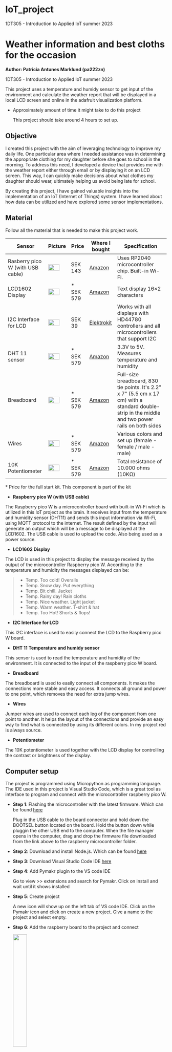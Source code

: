 # IoT_project
1DT305 - Introduction to Applied IoT summer 2023
# __Weather information and best cloths for the occasion__
__Author: Patricia Antunes Marklund (pa222zn)__

1DT305 - Introduction to Applied IoT summer 2023

This project uses a temperature and humidy sensor to get input of the environment and calculate the weather report that will be displayed in a local LCD screen and online in the adafruit visualization platform.

- Approximately amount of time it might take to do this project

    This project should take around 4 hours to set up.

## __Objective__
I created this project with the aim of leveraging technology to improve my daily life. One particular area where I needed assistance was in determining the appropriate clothing for my daughter before she goes to school in the morning. To address this need, I developed a device that provides me with the weather report either through email or by displaying it on an LCD screen. This way, I can quickly make decisions about what clothes my daughter should wear, ultimately helping us avoid being late for school.

By creating this project, I have gained valuable insights into the implementation of an IoT (Internet of Things) system. I have learned about how data can be utilized and have explored some sensor implementations.

## __Material__
Follow all the material that is needed to make this project work.

| Sensor |  Picture |Price | Where I bought | Specification |
|----------|---------- |----------|----------|----------|
|   Rasberry pico W (with USB cable) | <img src="Pictures/raspberry_pic.jpg" width="80%" height="50%" />  |   SEK 143   |   [Amazon](https://www.amazon.se/Raspberry-Pi-SC0918-Pico-W/dp/B0B5H17CMK/ref=asc_df_B0B5H17CMK/?tag=shpngadsglede-21&linkCode=df0&hvadid=599545424288&hvpos=&hvnetw=g&hvrand=16551290283763217246&hvpone=&hvptwo=&hvqmt=&hvdev=c&hvdvcmdl=&hvlocint=&hvlocphy=1012511&hvtargid=pla-1925044604599&psc=1)   | Uses RP2040 microcontroller chip. Built-in Wi-Fi. 
|   LCD1602 Display | <img src="Pictures/lcd_pic.jpg" width="80%" height="50%" />  |   * SEK 579   |   [Amazon](https://www.amazon.se/-/en/Compatible-Electronics-Supervision-Controller-Accessories/dp/B01IHCCKKK/ref=sr_1_1?crid=2KV92SEQE574M&keywords=elegoo+starter+kit&qid=1687768370&sprefix=ellego+sta%2Caps%2C101&sr=8-1)   | Text display 16×2 characters
|   I2C Interface for LCD | <img src="Pictures/i2c_pic.jpg" width="80%" height="30%" />  |   SEK 39   |   [Elektrokit](https://www.electrokit.com/produkt/i2c-interface-for-lcd/)   | Works with all displays with HD44780 controllers and all microcontrollers that support I2C
|   DHT 11 sensor | <img src="Pictures/dht11_pic.jpg" width="80%" height="30%" /> |   * SEK 579   |   [Amazon](https://www.amazon.se/-/en/Compatible-Electronics-Supervision-Controller-Accessories/dp/B01IHCCKKK/ref=sr_1_1?crid=2KV92SEQE574M&keywords=elegoo+starter+kit&qid=1687768370&sprefix=ellego+sta%2Caps%2C101&sr=8-1)   | 3.3V to 5V. Measures temperature and humidity
|   Breadboard | <img src="Pictures/breadboard_pic.jpg" width="80%" height="30%" /> |   * SEK 579   |   [Amazon](https://www.amazon.se/-/en/Compatible-Electronics-Supervision-Controller-Accessories/dp/B01IHCCKKK/ref=sr_1_1?crid=2KV92SEQE574M&keywords=elegoo+starter+kit&qid=1687768370&sprefix=ellego+sta%2Caps%2C101&sr=8-1)   | Full-size breadboard, 830 tie points.  It's 2.2" x 7" (5.5 cm x 17 cm) with a standard double-strip in the middle and two power rails on both sides
|   Wires | <img src="Pictures/wires_pic.jpg" width="80%" height="30%" />  |   * SEK 579   |   [Amazon](https://www.amazon.se/-/en/Compatible-Electronics-Supervision-Controller-Accessories/dp/B01IHCCKKK/ref=sr_1_1?crid=2KV92SEQE574M&keywords=elegoo+starter+kit&qid=1687768370&sprefix=ellego+sta%2Caps%2C101&sr=8-1)   | Various colors and set up (female - female / male - male)
|   10K Potentiometer | <img src="Pictures/potentiometer.webp" width="80%" height="80%" /> |   * SEK 579   |  [Amazon](https://www.amazon.se/-/en/Compatible-Electronics-Supervision-Controller-Accessories/dp/B01IHCCKKK/ref=sr_1_1?crid=2KV92SEQE574M&keywords=elegoo+starter+kit&qid=1687768370&sprefix=ellego+sta%2Caps%2C101&sr=8-1)   |  Total resistance of 10.000 ohms (10KΩ)


\* Price for the full start kit. This component is part of the kit
- __Raspberry pico W (with USB cable)__

The Raspberry pico W is a microcontroller board with built-in Wi-Fi which is utilized in this IoT project as the brain. It receives input from the temperature and humidity sensor (DHT11) and sends this input information via Wi-Fi, using MQTT protocol to the internet. The result defined by the input will generate an output which will be a message to be displayed at the LCD1602. 
The USB cable is used to upload the code. Also being used as a power source. 

- __LCD1602 Display__

The LCD is used in this project to display the message received by the output of the microcontroller Raspberry pico W. According to the temperature and humidity the messages displayed can be:
> - Temp. Too cold! Overalls
> - Temp. Snow day. Put everything
> - Temp. Bit chill. Jacket
> - Temp. Rainy day! Rain cloths
> - Temp. Nice weather. Light jacket
> - Temp. Warm weather. T-shirt & hat
> - Temp. Too Hot! Shorts & flops!

- __I2C Interface for LCD__

This I2C interface is used to easily connect the LCD to the Raspberry pico W board.

- __DHT 11 Temperature and humidy sensor__

This sensor is used to read the temperature and humidity of the environment. It is connected to the input of the raspberry pico W board.

- __Breadboard__

The breadboard is used to easily connect all components. It makes the connections more stable and easy access. It connects all ground and power to one point, which removes the need for extra jump wires.

- __Wires__

Jumper wires are used to connect each leg of the component from one point to another. It helps the layout of the connections and provide an easy way to find what is connected by using its different colors. In my project red is always source.

- __Potentiometer__

The 10K potentiometer is used together with the LCD display for controlling the contrast or brightness of the display.

## __Computer setup__

The project is programmed using Micropython as programming language. 
The IDE used in this project is Visual Studio Code, which is a great tool as interface to program and connect with the microcontroller raspberry pico W.

- __Step 1__: Flashing the microcontroller with the latest firmware. Which can be found [here](https://rpf.io/pico-w-firmware)

    Plug in the USB cable to the board connector and hold down the BOOTSEL button located on the board. Hold the button down while pluggin the other USB end to the computer. When the file manager opens in the computer, drag and drop the firmware file downloaded from the link above to the raspberry microcontroller folder.

- __Step 2__: Download and install Node.js. Which can be found [here](https://nodejs.org/en)

- __Step 3__: Download Visual Studio Code IDE [here](https://code.visualstudio.com/Download)

- __Step 4__: Add Pymakr plugin to the VS code IDE

    Go to view >> extensions and search for Pymakr. Click on install and wait until it shows installed

- __Step 5__: Create project

    A new icon will show up on the left tab of VS code IDE. Click on the Pymakr icon and click on create a new project. Give a name to the project and select empty.

- __Step 6__: Add the raspberry board to the project and connect

    <img src="Pictures/pymakr.png" width="30%" height="30%" /> 
    
    CLick on add devices and select the board that shows connected. On the pymakr window __(4)__ press the little light button __(1)__ to connect. Click on the terminal button __(2)__ to open the terminal. Run the code in development mode so it saves automatically to the board, by pressing the button __(3)__

You are now all set to create and run the code. 

## __Putting everything together__

In this session I will show how to connect the components for the project. In the figure below you can see the exactly connections with the wiring diagram.

<img src="Pictures/diagram.png" width="80%" height="70%" />

The website used to make the drawing didn't have available the DHT11 sensor, therefore the DHT11 on the circuit has 4 legs, but it should be 3. Also it was not available the interface I2C separated from the display. But the following layout shows exactly how to connect using the interface with the LCD used in this tutorial

<img src="Pictures/i2c_connection.png" width="50%" height="70%" />    

[link to source of the drawing](https://www.circuitschools.com/interfacing-16x2-lcd-module-with-raspberry-pi-pico-with-and-without-i2c/#google_vignette)

The microcontroller raspeberry pico W has 40 pins in the board, but when programming the pins have a different number. Because not all of them are I/O's.


The signal pin 2 in the DHT11 (temperature and humidity sensor) is connected to the pin 34 in the board, and on the pin 28 when programming. The supply pin 1 in the DHT11 is connected to the 3V pin 36 on the board. The GND pin 3 on the DHT11 is connected to the GND pint 38 on the board. Note that the 3V red wire and the GND black wire from the board are going to a common rail in the bottom, so other components can share the same pinnage. 

 
The pin 1 from the 10K potentiometer is connected to the 5v pin 40 from the board. The pin 2 from the potentiometer is connected to the pin 3 from the LCD (the regular pins from the LCD). The pin 3 from the potentiometer is connected to the GND. Note the 5v (pin 40) and the ground are connected to the top rail, so other components can share the same pins.

In the I2C interface with the LCDThe, pin VCC pin from the I2C is connected to the 5V in the top rail. The GND pin from the I2C is conneted to the GND in the top rail. The SCL pin fomr the I2C is connected to the pin 12 on the board (pin 9 programming), and the pin SDA on the I2C is connected to the pin 11 on the board (pin 8 programming).

The potentiometers is needed on this circuit to control the brightness of the LCD. In fact without it was not possible to display the message on the LCD.

## __Platform__

For this project I decided to use the [Adafruit](https://www.adafruit.com/) platform. This platform provide cloud-based services for visualizing real-time data. It is possible to send data from the raspberry board to the cloud and store in the feed and then create a dashboard to visualize the data. There is though a restriction with the amount of widgets that can be added to the dashboard in the free subscription.

The choice for this platform was made because it is beginners friendly to set up and it is free. For a future where I scale the project I will probably have to change for a payed platform that offers more widgets and visualization options.

## __The code__

For programming this project I am using Micropython for the language. We have in the code the following modules: *dht.py* (library for the temperature sensor), *lcd_api.py* (library for the LCD1602), *mqtt.py* (configuration for mqtt protocol), *pico_i2c_lcd.py* (configuration for I2C), *secrets.py* (wifi user id and password), *wifi.py* (wifi connection) and *main.py* (all code runs here).

In the first part of the code in the *main.py* there is the importing session. Where we import the main libraries to run the code (such as time, machine). As well as the libraries to run the harware components (such as the DHT11).

```
import time
from mqtt import MQTTClient   
import ubinascii              
import machine                
import micropython            
from machine import Pin      
import utime as time
from dht import DHT11
import wifi
from machine import I2C, Pin
from pico_i2c_lcd import I2cLcd
```
Following we have the settigns. Where we set up the variables for the MQTT pub/sub messages, also the initialization of the I2C and LCD.

```
# BEGIN SETTINGS
i2c = I2C(0, sda=Pin(8), scl=Pin(9), freq=400000)
minutes = 5
INTERVAL = minutes * 60     # 300 seconds = 5 minutes
led = Pin("LED", Pin.OUT)   # led pin initialization for Raspberry Pi Pico W

# Adafruit IO (AIO) configuration
AIO_SERVER = "io.adafruit.com"
AIO_PORT = 1883
AIO_USER = "user_name"
AIO_KEY = "key_name"
AIO_CLIENT_ID = ubinascii.hexlify(machine.unique_id()) 
AIO_LIGHTS_FEED = "Paty_Marklund/feeds/lights"
AIO_TEMP_FEED = "Paty_Marklund/feeds/temperature"
AIO_HUMID_FEED = "Paty_Marklund/feeds/humidity"
AIO_MESSAGE_FEED = "Paty_Marklund/feeds/message"
AIO_HELLO_FEED = "Paty_Marklund/feeds/hello"
```

In this session of the code we check the input of the sensor and provide the message for the weather report. I return the messages that will be displayed on the LCD and sent to adafruit.

```
def weather_report(temp, humidity):
    temperature = int(temp)
    message_1 = " "
    message_2 = " "
    if temperature > 30 and humidity < 70:
        message_1 = str(temperature)+"C Too hot!"
        message_2 = "Shorts & flops!"
    elif temperature > 25 and humidity < 70:
        message_1 = str(temperature)+"C Warm weather"
        message_2 = "T-shirt & hat"
    elif temperature > 20 and humidity < 70:
        message_1 = str(temperature)+"C Nice weather"
        message_2 = "Light jacket"
    elif temperature > 10 and humidity < 70:
        message_1 = str(temperature)+"C Bit chill"
        message_2 = "Jacket"
    elif temperature > 0 and humidity > 70:
        message_1 = str(temperature)+"C Rainy day"
        message_2 = "Rain cloths"
    elif temperature > 0 and humidity < 70:
        message_1 = str(temperature)+"C Too cold"
        message_2 = "Overalls"
    elif temperature < 0 and humidity > 70:
        message_1 = str(temperature)+"C Snow day"
        message_2 = "Put everything"
    else:
        message_1 = str(temperature)+"C Too cold"
        message_2 = "Overalls"
        
    return message_1, message_2
```
The next funtion in the code is to display the message on the LCD. The messages are received in the parameter and printed in the first and second line of the display

```
def display_message(message_1, message_2):
    I2C_ADDR = i2c.scan()[0]
    lcd = I2cLcd(i2c, I2C_ADDR, 2, 16)
    print()
    lcd.move_to(0,0)
    lcd.putstr(message_1+"\n")
    lcd.move_to(0,1)
    lcd.putstr(message_2)
```
In this next part of the code is where we read the temperature and humidity and publish them. We also publish the messages generated by the weather report funcion and and subscribe for messages we can receive from the adafruit platform directly to the LCD.
Note the if statement which restricts the function calling to generate the weather report and update the LCD to only when it is the first time the circuit is started or whenever the temperature and the humidity changes. Otherwise the same message will be displayed in the LCD. This decision was taken so the LCD is not constantly flickering every time a new message arrives. 

```
while True:
        try:
            temp = sensor.temperature
            time.sleep(2)
            humid = sensor.humidity
        except:
            print("An exception occurred")  
            continue  
        
        if (prev_humid is None or prev_temp is None) or (temp != prev_temp and humid != prev_humid):
            prev_temp = temp
            prev_humid = humid
            message_1, message_2 = weather_report(temp, humid)
            publish_message = message_1 + " / " + message_2
            display_message(message_1, message_2)
            
        print("Publishing: {0} to {1} ... ".format(temp, AIO_TEMP_FEED), end='')
        print("Publishing: {0} to {1} ... ".format(humid, AIO_HUMID_FEED), end='')
        print("Publishing: {0} to {1} ... ".format(publish_message, AIO_MESSAGE_FEED), end='')
        
        pub_sub(temp, humid, publish_message)   # Call method to publish and subscribe
    
# Method to publish and subscribe to messages
def pub_sub(temp, humid, publish_message):
    try:
        client.publish(topic=AIO_TEMP_FEED, msg=str(temp))
        client.publish(topic=AIO_HUMID_FEED, msg=str(humid))
        client.publish(topic=AIO_MESSAGE_FEED, msg=str(publish_message))
        client.subscribe(AIO_HELLO_FEED)
        print("DONE")
    except Exception as e:
        print("FAILED")
    finally:
        time.sleep(INTERVAL) 
```
Apart from that there is a part of the code where the module to connect to the internet is called and the part where the MQTT communication is initialized.

## __Transmitting the data / connectivity__

The data is transmitted to the internet using WIFI and MQTT protocol directly to the Adadruit visulization platform. 

The MQTT protocol publish and subscribe a message to a topic that is received/sent to the Adafruit platform. An example of a topic: "Paty_Marklund/feeds/lights". Where the first segment Paty_Marklund is the Adafruit client name, the second segment feed is the category of the data set up on Adafruit. The third segment lights is the specific data feed under the feed category. 

The data is sent every 5 min. Which was a choice made so there is enough time to make a proper reading of the sensor input.

MQTT was chosen for this project because it is ligth weith and fast transmition. WIFI has a large bandwidth and low range. But considering the circuit is intalled in my own house there is no need to use another wireless protocol with larger range. This way I can maintain fast communication for the scale of my project. 

## Presenting the data
Describe the presentation part. How is the dashboard built? How long is the data preserved in the database?

- Provide visual examples on how the dashboard looks. Pictures needed.
- How often is data saved in the database.
- *Explain your choice of database.
- *Automation/triggers of the data.

## Finalizing the design
Show the final results of your project. Give your final thoughts on how you think the project went. What could have been done in an other way, or even better? Pictures are nice!

I think the project went pretty good in overall. I learned a lot from building this circuit, connecting the board to the internet and send data to the Adafruit platform

<!-- <img src="Pictures/project.png" width="80%" height="70%" /> -->

Follow a video presentation of the main functionalities of the project.

<!-- <video width="640" height="360" controls>
 <source src="Pictures/presentation.mp4" type="video/mp4">
</video> -->
